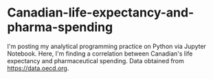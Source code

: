 # Canadian-life-expectancy-and-pharma-spending
I'm posting my analytical programming practice on Python via Jupyter Notebook.  Here, I'm finding a correlation between Canadian's life expectancy and pharmaceutical spending.  Data obtained from https://data.oecd.org.   
